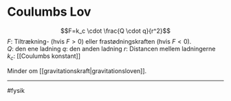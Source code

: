 # Coulumbs Lov

$$F=k_c \cdot \frac{Q \cdot q}{r^2}$$
$F$: Tiltrækning- (hvis $F>0$) eller frastødningskraften (hvis $F < 0$).  
$Q$: den ene ladning
$q$: den anden ladning 
$r$: Distancen mellem ladningerne
$k_c$: [[Coulumbs konstant]]

Minder om [[gravitationskraft|gravitationsloven]].



---
#fysik